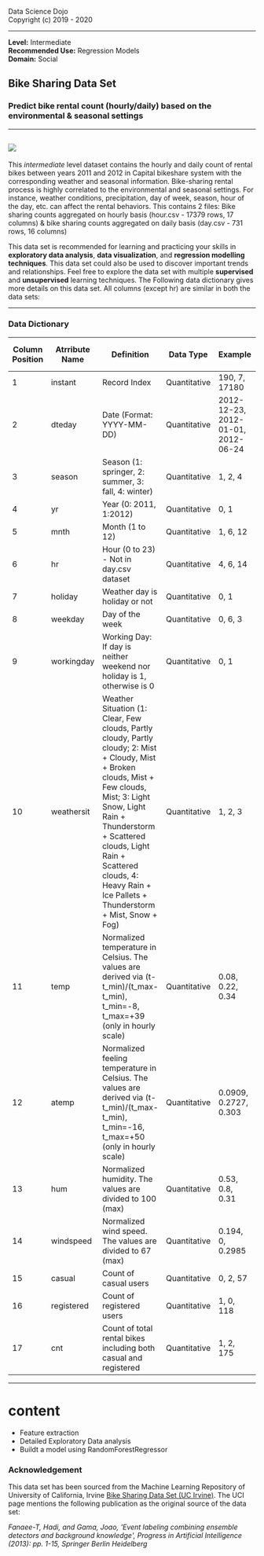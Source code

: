 Data Science Dojo <br/>
Copyright (c) 2019 - 2020

---

**Level:** Intermediate <br/>
**Recommended Use:** Regression Models<br/>
**Domain:** Social<br/> 

## Bike Sharing Data Set 

### Predict bike rental count (hourly/daily) based on the environmental & seasonal settings

---
![](411.jpg)
---

This *intermediate* level dataset contains the hourly and daily count of rental bikes between years 2011 and 2012 in Capital bikeshare system with the corresponding weather and seasonal information.
Bike-sharing rental process is highly correlated to the environmental and seasonal settings. For instance, weather conditions, precipitation, day of week, season, hour of the day, etc. can affect the rental behaviors.
This contains 2 files: Bike sharing counts aggregated on hourly basis (hour.csv - 17379 rows, 17 columns) & bike sharing counts aggregated on daily basis (day.csv - 731 rows, 16 columns)

This data set is recommended for learning and practicing your skills in **exploratory data analysis**, **data visualization**, and **regression modelling techniques**.
This data set could also be used to discover important trends and relationships.
Feel free to explore the data set with multiple **supervised** and **unsupervised** learning techniques. The Following data dictionary gives more details on this data set. All columns (except hr) are similar in both the data sets:

---

### Data Dictionary 

| Column   Position 	| Atrribute Name 	| Definition                                                                                                                                                                                                                                                                                                 	| Data Type    	| Example                            	| % Null Ratios 	|
|-------------------	|----------------	|------------------------------------------------------------------------------------------------------------------------------------------------------------------------------------------------------------------------------------------------------------------------------------------------------------	|--------------	|------------------------------------	|---------------	|
| 1                 	| instant        	| Record Index                                                                                                                                                                                                                                                                                               	| Quantitative 	| 190, 7, 17180                      	| 0             	|
| 2                 	| dteday         	| Date (Format: YYYY-MM-DD)                                                                                                                                                                                                                                                                                  	| Quantitative 	| 2012-12-23, 2012-01-01, 2012-06-24 	| 0             	|
| 3                 	| season         	| Season (1:   springer, 2: summer, 3: fall, 4: winter)                                                                                                                                                                                                                                                      	| Quantitative 	| 1, 2, 4                            	| 0             	|
| 4                 	| yr             	| Year (0: 2011,   1:2012)                                                                                                                                                                                                                                                                                   	| Quantitative 	| 0, 1                               	| 0             	|
| 5                 	| mnth           	| Month (1 to 12)                                                                                                                                                                                                                                                                                            	| Quantitative 	| 1, 6, 12                           	| 0             	|
| 6                 	| hr             	| Hour (0 to 23) - Not in day.csv dataset                                                                                                                                                                                                                                                                    	| Quantitative 	| 4, 6, 14                           	| 0             	|
| 7                 	| holiday        	| Weather day is   holiday or not                                                                                                                                                                                                                                                                            	| Quantitative 	| 0, 1                               	| 0             	|
| 8                 	| weekday        	| Day of the   week                                                                                                                                                                                                                                                                                          	| Quantitative 	| 0, 6, 3                            	| 0             	|
| 9                 	| workingday     	| Working Day: If day is neither weekend nor holiday is 1, otherwise is 0                                                                                                                                                                                                                                    	| Quantitative 	| 0, 1                               	| 0             	|
| 10                	| weathersit     	| Weather Situation (1: Clear, Few   clouds, Partly cloudy, Partly cloudy; 2: Mist + Cloudy, Mist + Broken clouds,   Mist + Few clouds, Mist; 3: Light Snow, Light Rain + Thunderstorm + Scattered   clouds, Light Rain + Scattered clouds, 4: Heavy Rain + Ice Pallets +   Thunderstorm + Mist, Snow + Fog) 	| Quantitative 	| 1, 2, 3                            	| 0             	|
| 11                	| temp           	| Normalized   temperature in Celsius. The values are derived via (t-t_min)/(t_max-t_min),   t_min=-8, t_max=+39 (only in hourly scale)                                                                                                                                                                      	| Quantitative 	| 0.08, 0.22, 0.34                   	| 0             	|
| 12                	| atemp          	| Normalized   feeling temperature in Celsius. The values are derived via   (t-t_min)/(t_max-t_min), t_min=-16, t_max=+50 (only in hourly scale)                                                                                                                                                             	| Quantitative 	| 0.0909, 0.2727, 0.303              	| 0             	|
| 13                	| hum            	| Normalized humidity. The values are divided to 100 (max)                                                                                                                                                                                                                                                   	| Quantitative 	| 0.53, 0.8, 0.31                    	| 0             	|
| 14                	| windspeed      	| Normalized wind speed. The values are divided to 67 (max)                                                                                                                                                                                                                                                  	| Quantitative 	| 0.194, 0, 0.2985                   	| 0             	|
| 15                	| casual         	| Count of casual users                                                                                                                                                                                                                                                                                      	| Quantitative 	| 0, 2, 57                           	| 0             	|
| 16                	| registered     	| Count of   registered users                                                                                                                                                                                                                                                                                	| Quantitative 	| 1, 0, 118                          	| 0             	|
| 17                	| cnt            	| Count of total rental bikes including both casual and registered                                                                                                                                                                                                                                           	| Quantitative 	| 1, 2, 175                          	| 0             	|
---
# content
* Feature extraction 
* Detailed Exploratory Data analysis
* Buildt a model using RandomForestRegressor
### Acknowledgement


This data set has been sourced from the Machine Learning Repository of University of California, Irvine [Bike Sharing Data Set (UC Irvine)](https://archive.ics.uci.edu/ml/datasets/Bike+Sharing+Dataset). 
The UCI page mentions the following publication as the original source of the data set:

*Fanaee-T, Hadi, and Gama, Joao, 'Event labeling combining ensemble detectors and background knowledge', Progress in Artificial Intelligence (2013): pp. 1-15, Springer Berlin Heidelberg*
